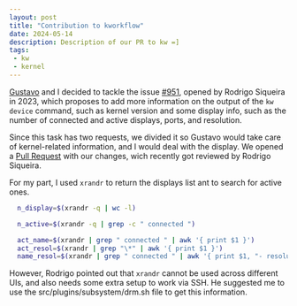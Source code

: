 ```yaml
---
layout: post
title: "Contribution to kworkflow"
date: 2024-05-14
description: Description of our PR to kw =]
tags:
 - kw
 - kernel
---
```


[Gustavo](gustavohenriquesr.github.io) and I decided to tackle the issue [#951](https://github.com/kworkflow/kworkflow/issues/951#issue-1977355255), opened by Rodrigo 
Siqueira in 2023, which proposes to add more information on the output of the `kw device` command, such as kernel version and some display info, such as the number of 
connected and active displays, ports, and resolution. 

Since this task has two requests, we divided it so Gustavo would take care of kernel-related information, and I would deal with the display. We opened a 
[Pull Request](https://github.com/kworkflow/kworkflow/pull/1107#issue-2281861843) with our changes, wich recently got reviewed by Rodrigo Siqueira.

For my part, I used `xrandr` to return the displays list ant to search for active ones. 

```bash
  n_display=$(xrandr -q | wc -l)

  n_active=$(xrandr -q | grep -c " connected ")

  act_name=$(xrandr | grep " connected " | awk '{ print $1 }')
  act_resol=$(xrandr | grep "\*" | awk '{ print $1 }')
  name_resol=$(xrandr | grep " connected " | awk '{ print $1, "- resolution", $4 }')
```

However, Rodrigo pointed out that `xrandr` cannot be used across different UIs, and also needs some extra setup to work via SSH. He suggested me to use the 
src/plugins/subsystem/drm.sh file to get this information.
